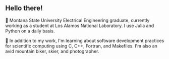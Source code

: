 ## Hello there!

🌱 Montana State University Electrical Engineering graduate, currently working as a student at Los Alamos National Laboratory. I use Julia and Python on a daily basis. 

🔭 In addition to my work, I'm learning about software development practices for scientific computing using C, C++, Fortran, and Makefiles. I'm also an avid mountain biker, skier, and photographer. 

<!--
**skylerreid/skylerreid** is a ✨ _special_ ✨ repository because its `README.md` (this file) appears on your GitHub profile.

Here are some ideas to get you started:

- 🔭 I’m currently working on ...
- 🌱 I’m currently learning ...
- 👯 I’m looking to collaborate on ...
- 🤔 I’m looking for help with ...
- 💬 Ask me about ...
- 📫 How to reach me: ...
- 😄 Pronouns: ...
- ⚡ Fun fact: ...
-->
